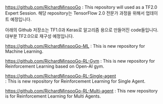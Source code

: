 https://github.com/RichardMinsooGo
 : This repository will used as a TF2.0 Expert Session. 
 해당 repository는 TensorFlow 2.0 전문가 과정을 위해서 업데이트 예정입니다. 


 아래의 Github 저장소는 TF1.0과 Keras로 알고리즘 용으로 만들어진 code들입니다. 
 대부분 TF2.0으로 재구성 예정입니다. 

https://github.com/RichardMinsooGo-ML
: This is new repository for Machine Learning.


https://github.com/RichardMinsooGo-RL-Gym
: This is new repository for Reinforcement Learning based on Open-AI gym.


https://github.com/RichardMinsooGo-RL-Single-agent  
: This is new repository for Reinforcement Learning for Single Agent.


https://github.com/RichardMinsooGo-RL-Multi-agent
: This new repository is for Reinforcement Learning for Multi Agents.

 
